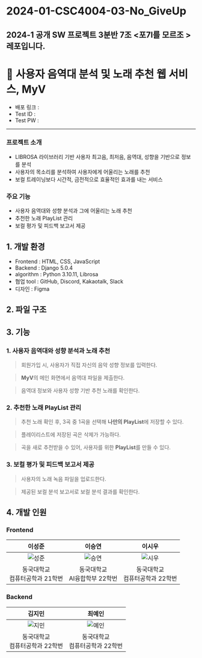 # 2024-01-CSC4004-03-No_GiveUp
2024-1 공개 SW 프로젝트 3분반 7조 &lt;포7l를 모르조 > 레포입니다.
----------------------------------------------------------------------
# 🎵 사용자 음역대 분석 및 노래 추천 웹 서비스, MyV

- 배포 링크 :
- Test ID :
- Test PW :
  
---
### 프로젝트 소개
-  LIBROSA 라이브러리 기반 사용자 최고음, 최저음, 음역대, 성향을 기반으로 정보를 분석
-  사용자의 목소리를 분석하여 사용자에게 어울리는 노래를 추천
-  보컬 트레이닝보다 시간적, 금전적으로 효율적인 효과를 내는 서비스


### 주요 기능
- 사용자 음역대와 성향 분석과 그에 어울리는 노래 추천
- 추천한 노래 PlayList 관리
- 보컬 평가 및 피드백 보고서 제공


## 1. 개발 환경
- Frontend : HTML, CSS, JavaScript
- Backend : Django 5.0.4
- algorithm : Python 3.10.11, Librosa
- 협업 tool : GitHub, Discord, Kakaotalk, Slack
- 디자인 : Figma
  
## 2. 파일 구조 


## 3. 기능

### 1. 사용자 음역대와 성향 분석과 노래 추천

> 회원가입 시, 사용자가 직접 자신의 음악 성향 정보를 입력한다.

>  **MyV**의 메인 화면에서 음역대 파일을 제출한다.

>  음역대 정보와 사용자 성향 기반 추천 노래를 확인한다. 

### 2. 추천한 노래 PlayList 관리

> 추천 노래 확인 후, 3곡 중 1곡을 선택해 **나만의 PlayList**에 저장할 수 있다.

> 플레이리스트에 저장된 곡은 삭제가 가능하다.

> 곡을 새로 추천받을 수 있어, 사용자를 위한 **PlayList**를 만들 수 있다.

### 3. 보컬 평가 및 피드백 보고서 제공

> 사용자의 노래 녹음 파일을 업로드한다. 

> 제공된 보컬 분석 보고서로 보컬 분석 결과를 확인한다.



## 4. 개발 인원 

### Frontend

|이성준|이승연|이시우|
|:-----:|:-----:|:-----:|
|![성준](https://github.com/CSID-DGU/2024-01-CSC4004-03-No_GiveUp/assets/137425231/6d4220e8-a1a4-46bd-82c1-42a258f579fb)|![승연](https://github.com/CSID-DGU/2024-01-CSC4004-03-No_GiveUp/assets/137425231/0cca97c1-36e9-417b-9c21-7b223d7e6c36)|![시우](https://github.com/CSID-DGU/2024-01-CSC4004-03-No_GiveUp/assets/137425231/099cc563-b7c1-4d46-ab8d-32f17b9f055c)|
|동국대학교 <br>컴퓨터공학과 21학번|동국대학교<br> AI융합학부   22학번|동국대학교<br> 컴퓨터공학과 22학번|

### Backend

|김지민|최예인|
|:-----:|:-----:|
|![지민](https://github.com/CSID-DGU/2024-01-CSC4004-03-No_GiveUp/assets/137425231/50e2f95c-20e9-4849-98ad-4f1a4665b40d)|![예인](https://github.com/CSID-DGU/2024-01-CSC4004-03-No_GiveUp/assets/137425231/8496ba50-ab3a-4378-8903-41a6fd55e0a5)|
|동국대학교<br> 컴퓨터공학과 22학번|동국대학교<br> 컴퓨터공학과 22학번|
